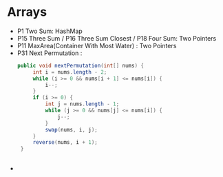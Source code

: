 # Arrays

* P1 Two Sum: HashMap
* P15 Three Sum / P16 Three Sum Closest / P18 Four Sum: Two Pointers
* P11 MaxArea(Container With Most Water) : Two Pointers
* P31 Next Permutation : 
   ```java
   public void nextPermutation(int[] nums) {
        int i = nums.length - 2;
        while (i >= 0 && nums[i + 1] <= nums[i]) {
            i--;
        }
        if (i >= 0) {
            int j = nums.length - 1;
            while (j >= 0 && nums[j] <= nums[i]) {
                j--;
            }
            swap(nums, i, j);
        }
        reverse(nums, i + 1);
    }
    
* 

   
